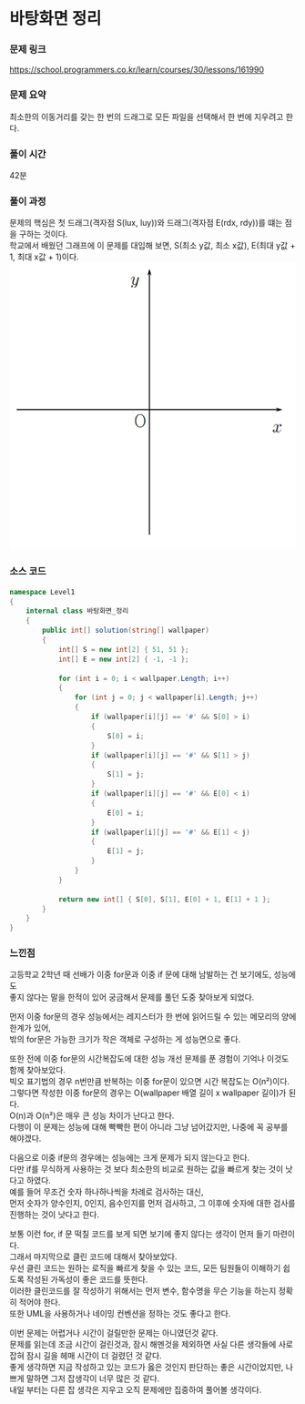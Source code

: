 # 바탕화면 정리

### 문제 링크
https://school.programmers.co.kr/learn/courses/30/lessons/161990

### 문제 요약
최소한의 이동거리를 갖는 한 번의 드래그로 모든 파일을 선택해서 한 번에 지우려고 한다.

### 풀이 시간
42분

### 풀이 과정
문제의 핵심은 첫 드래그(격자점 S(lux, luy))와 드래그(격자점 E(rdx, rdy))를 떄는 점을 구하는 것이다. <br> 
학교에서 배웠던 그래프에 이 문제를 대입해 보면, S(최소 y값, 최소 x값), E(최대 y값 + 1, 최대 x값 + 1)이다. <br>
![좌표평면](image.png)

### 소스 코드
```cs
namespace Level1
{
    internal class 바탕화면_정리
    {
        public int[] solution(string[] wallpaper)
        {
            int[] S = new int[2] { 51, 51 };
            int[] E = new int[2] { -1, -1 };

            for (int i = 0; i < wallpaper.Length; i++)
            {
                for (int j = 0; j < wallpaper[i].Length; j++)
                {
                    if (wallpaper[i][j] == '#' && S[0] > i)
                    {
                        S[0] = i;
                    }
                    if (wallpaper[i][j] == '#' && S[1] > j)
                    {
                        S[1] = j;
                    }
                    if (wallpaper[i][j] == '#' && E[0] < i)
                    {
                        E[0] = i;
                    }
                    if (wallpaper[i][j] == '#' && E[1] < j)
                    {
                        E[1] = j;
                    }
                }
            }

            return new int[] { S[0], S[1], E[0] + 1, E[1] + 1 };
        }
    }
}
```

### 느낀점
고등학교 2학년 때 선배가 이중 for문과 이중 if 문에 대해 남발하는 건 보기에도, 성능에도 <br> 좋지 않다는 말을 한적이 있어 궁금해서 문제를 풀던 도중 찾아보게 되었다. <br>

먼저 이중 for문의 경우 성능에서는 레지스터가 한 번에 읽어드릴 수 있는 메모리의 양에 한계가 있어, <br> 밖의 for문은 가능한 크기가 작은 객체로 구성하는 게 성능면으로 좋다. <br>

또한 전에 이중 for문의 시간복잡도에 대한 성능 개선 문제를 푼 경험이 기억나 이것도 함께 찾아보았다. <br> 
빅오 표기법의 경우 n번만큼 반복하는 이중 for문이 있으면 시간 복잡도는  O(n²)이다. <br>
그렇다면 작성한 이중 for문의 경우는 O(wallpaper 배열 길이 x wallpaper 길이)가 된다. <br>
O(n)과 O(n²)은 매우 큰 성능 차이가 난다고 한다. <br>
다행이 이 문제는 성능에 대해 빡빡한 편이 아니라 그냥 넘어갔지만, 나중에 꼭 공부를 해야겠다.

다음으로 이중 if문의 경우에는 성능에는 크게 문제가 되지 않는다고 한다. <br>
다만 if를 무식하게 사용하는 것 보다 최소한의 비교로 원하는 값을 빠르게 찾는 것이 낫다고 하였다. <br>
예를 들어 무조건 숫자 하나하나씩을 차례로 검사하는 대신, <br> 먼저 숫자가 양수인지, 0인지, 음수인지를 먼저 검사하고, 그 이후에 숫자에 대한 검사를 진행하는 것이 낫다고 한다.

보통 이런 for, if 문 떡칠 코드를 보게 되면 보기에 좋지 않다는 생각이 먼저 들기 마련이다. <br>
그래서 마지막으로 클린 코드에 대해서 찾아보았다. <br>
우선 클린 코드는 원하는 로직을 빠르게 찾을 수 있는 코드, 모든 팀원들이 이해하기 쉽도록 작성된 가독성이 좋은 코드를 뜻한다. <br>
이러한 클린코드를 잘 작성하기 위해서는 먼저 변수, 함수명을 무슨 기능을 하는지 정확히 적어야 한다. <br>
또한 UML을 사용하거나 네이밍 컨벤션을 정하는 것도 좋다고 한다. <br>

이번 문제는 어렵거나 시간이 걸릴만한 문제는 아니였던것 같다. <br>
문제를 읽는데 조금 시간이 걸린것과, 잠시 해멘것을 제외하면 사실 다른 생각들에 사로잡혀 잠시 길을 헤매 시간이 더 걸렸던 것 같다. <br>
좋게 생각하면 지금 작성하고 있는 코드가 옳은 것인지 판단하는 좋은 시간이었지만, 나쁘게 말하면 그저 잡생각이 너무 많은 것 같다. <br>
내일 부터는 다른 잡 생각은 지우고 오직 문제에만 집중하여 풀어볼 생각이다. <br>